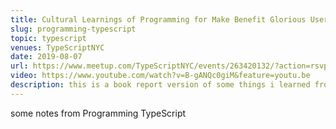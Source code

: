 ```yaml
---
title: Cultural Learnings of Programming for Make Benefit Glorious Users of TypeScript
slug: programming-typescript
topic: typescript
venues: TypeScriptNYC
date: 2019-08-07
url: https://www.meetup.com/TypeScriptNYC/events/263420132/?action=rsvp&response=yes
video: https://www.youtube.com/watch?v=B-gANQc0giM&feature=youtu.be
description: this is a book report version of some things i learned from reading Programming TypeScript https://twitter.com/swyx/status/1135525665971695617
---
```


some notes from Programming TypeScript
